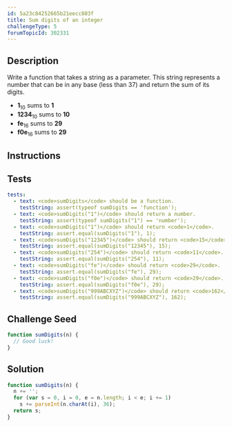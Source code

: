 ```yaml
---
id: 5a23c84252665b21eecc803f
title: Sum digits of an integer
challengeType: 5
forumTopicId: 302331
---
```


## Description

<section id='description'>
Write a function that takes a string as a parameter. This string represents a number that can be in any base (less than 37) and return the sum of its digits.
<ul>
  <li><b>1</b><sub>10</sub> sums to <b>1</b></li>
  <li><b>1234</b><sub>10</sub> sums to <b>10</b></li>
  <li><b>fe</b><sub>16</sub> sums to <b>29</b></li>
  <li><b>f0e</b><sub>16</sub> sums to <b>29</b></li>
</ul>
</section>

## Instructions

<section id='instructions'>

</section>

## Tests

<section id='tests'>

```yml
tests:
  - text: <code>sumDigits</code> should be a function.
    testString: assert(typeof sumDigits == 'function');
  - text: <code>sumDigits("1")</code> should return a number.
    testString: assert(typeof sumDigits("1") == 'number');
  - text: <code>sumDigits("1")</code> should return <code>1</code>.
    testString: assert.equal(sumDigits("1"), 1);
  - text: <code>sumDigits("12345")</code> should return <code>15</code>.
    testString: assert.equal(sumDigits("12345"), 15);
  - text: <code>sumDigits("254")</code> should return <code>11</code>.
    testString: assert.equal(sumDigits("254"), 11);
  - text: <code>sumDigits("fe")</code> should return <code>29</code>.
    testString: assert.equal(sumDigits("fe"), 29);
  - text: <code>sumDigits("f0e")</code> should return <code>29</code>.
    testString: assert.equal(sumDigits("f0e"), 29);
  - text: <code>sumDigits("999ABCXYZ")</code> should return <code>162</code>.
    testString: assert.equal(sumDigits("999ABCXYZ"), 162);
```

</section>

## Challenge Seed

<section id='challengeSeed'>
<div id='js-seed'>

```js
function sumDigits(n) {
  // Good luck!
}
```

</div>
</section>

## Solution

<section id='solution'>

```js
function sumDigits(n) {
  n += '';
  for (var s = 0, i = 0, e = n.length; i < e; i += 1)
    s += parseInt(n.charAt(i), 36);
  return s;
}
```

</section>

